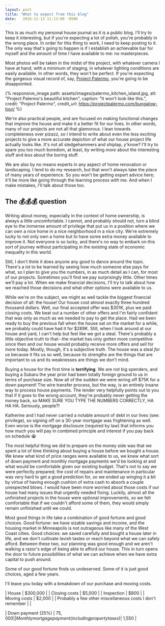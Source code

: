 ```yaml
---
layout: post
title: "What to expect from this blog"
date:   2018-12-13 11:13:00 -0500
---
```


This is as much my personal house journal as it is a public blog.
I'll try to keep it interesting, but if you're expecting a lot of polish, you're probably in the wrong place.
In order for this thing to work, I need to keep posting to it.
The only way that's going to happen is if I establish an achievable bar for myself and the amount of time I have available to me: no masterpieces.

Most photos will be taken in the midst of the project, with whatever camera I have at hand, with a minimum of staging, in whatever lighting conditions are easily available.
In other words, they won't be perfect.
If you're expecting the gorgeous visual record of, say, [Project Palermo](https://projectpalermo.com/), you're going to be disappointed.

{% responsive_image path: assets/images/palermo_kitchen_island.jpg, alt: "Project Palermo's beautiful kitchen", caption: "It won't look like this.", credit: "Project Palermo", credit_url: https://projectpalermo.com/bungalow-tour/ %}

We're also practical people, and are focused on making functional changes that improve the house and make it a better fit for our lives.
In other words, many of our projects are not all that glamorous.
I lean towards completeness over pizazz, so I intend to write about even the less exciting projects to give a more accurate depiction of what our house project life actually looks like.
It's not all sledgehammers and shiplap, y'know?
I'll try to spare you too much boredom, at least, by writing *more* about the interesting stuff and *less* about the boring stuff.

We are also by no means experts in any aspect of home renovation or landscaping.
I tend to do my research, but that won't always take the place of many years of experience.
So you won't be getting expert advice here; it'll be more like going through the learning process *with* me.
And when I make mistakes, I'll talk about those too.

## The 💰💰💰 question ##

Writing about money, especially in the context of home ownership, is always a little uncomfortable.
I cannot, and probably should not, turn a blind eye to the immense amount of privilege that put us in a position where we can own a nice home in a nice neighborhood in a nice city.
We're extremely lucky to not only own a home but to have some extra money available to improve it.
Not everyone is so lucky, and there's no way to embark on this sort of journey without participating in the existing state of economic inequality in this world.

Still, I don't think it does anyone any good to dance around the topic.
There's a lot to be learned by seeing how much someone else pays for what, so I plan to give you the numbers, in as much detail as I can, for most of our projects.
Sometimes you'll find we pay surprisingly little.
Other times we'll pay a lot.
When we make financial decisions, I'll try to talk about how we reached those decisions and what other options were available to us.

While we're on the subject, we might as well tackle the biggest financial decision of all: the house! Our house cost almost exactly three hundred thousand dollars.
Well, our final accepted offer was $301K, plus we paid closing costs.
We beat out a number of other offers and I'm fairly confident that was only as much as we needed to pay to get the place.
Had we been ready to buy the previous fall when the house sat on the market for a while, we probably could have had it for $289K.
Still, when I look around at our house and yard, I can't help but feel like we got a steal.
There's probably a little objective truth to that--the market has only gotten more competitive since then and our house would probably receive more offers and sell for more today.
Mostly, though, it's a subjective truth.
The house was a steal *for us* because it fits us so well, because its strengths are the things that are important to us and its weaknesses are things we don't mind.

Buying a house for the first time is **terrifying**.
We are not big spenders, and buying a Subaru the year prior had been totally foreign ground to us in terms of purchase size.
Now all of the sudden we were wiring off $75K for a down payment!
The wire transfer process, but the way, is an entirely insane way to process house payments.
The lender very helpfully points out to you that if it goes to the wrong account, they're probably never getting the money back, so MAKE SURE YOU TYPE THE NUMBERS CORRECTLY, HA HA HA.
Seriously, people?!

Katherine and I had never carried a notable amount of debt in our lives (see: privilege), so signing off on a 30-year mortgage was frightening as well.
Even worse is the mortgage disclosure (required by law) that informs you how much you will pay in combined principle and interest if you pay back on schedule
😭

The most helpful thing we did to prepare on the money side was that we spent a lot of time thinking about buying a house before we bought a house.
We knew what kind of price ranges were available to us, we knew what sort of down payment and monthly mortgage payments we'd be looking at and what would be comfortable given our existing budget.
That's not to say we were perfectly prepared; the cost of repairs and maintenance in particular was very hard to get a good prediction for, so we ended up winging it a bit by virtue of having enough cushion of extra cash to absorb a couple unexpected blows.
I would have been more worried about those costs if our house had many issues that urgently needed fixing.
Luckily, almost all the unfinished projects in the house were optional improvements, so we felt comfortable that if we couldn't afford some of them, they would simply remain unfinished until we could.

Most good things in life take a combination of good fortune and good choices.
Good fortune: we have sizable savings and income, and the housing market in Minneapolis is not outrageous like many of the West Coast cities.
Good choices: we saved carefully and bought a house later in life, and we don't cultivate lavish tastes or reach beyond what we can safely afford.
Between these two, our planning was good enough and we aren't walking a razor's edge of being able to afford our house.
This in turn opens the door to future possibilities of what we can achieve when we have extra capital to push around.

Some of our good fortune finds us undeserved.
Some of it is just good choices, aged a few years.

I'll leave you today with a breakdown of our purchase and moving costs.

| House | $300,000 |
| Closing costs | $5,000 |
| Inspection | $800 |
| Moving costs | $2,000 |
| Probably a few other miscellaneous costs I don't remember | |

| Down payment (25%) | $75,000 |
| Monthly mortgage payment (including property taxes) | ~$1,550 |
